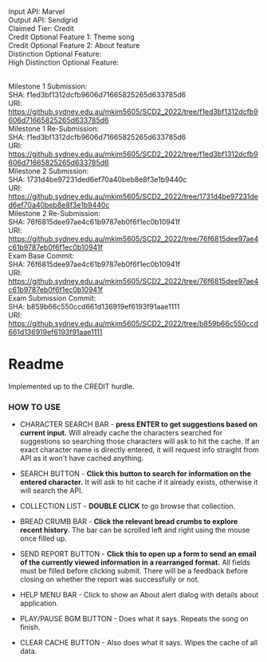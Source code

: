 Input API: Marvel
<br />Output API: Sendgrid
<br />Claimed Tier: Credit
<br />Credit Optional Feature 1: Theme song
<br />Credit Optional Feature 2: About feature
<br />Distinction Optional Feature:
<br />High Distinction Optional Feature:

<br />Milestone 1 Submission:
    <br />SHA: f1ed3bf1312dcfb9606d71665825265d633785d6
    <br />URI: https://github.sydney.edu.au/mkim5605/SCD2_2022/tree/f1ed3bf1312dcfb9606d71665825265d633785d6
<br />Milestone 1 Re-Submission:
    <br />SHA: f1ed3bf1312dcfb9606d71665825265d633785d6
    <br />URI: https://github.sydney.edu.au/mkim5605/SCD2_2022/tree/f1ed3bf1312dcfb9606d71665825265d633785d6
<br />Milestone 2 Submission:
    <br />SHA: 1731d4be97231ded6ef70a40beb8e8f3e1b9440c
    <br />URI: https://github.sydney.edu.au/mkim5605/SCD2_2022/tree/1731d4be97231ded6ef70a40beb8e8f3e1b9440c
<br />Milestone 2 Re-Submission:
    <br />SHA: 76f6815dee97ae4c61b9787eb0f6f1ec0b10941f
    <br />URI: https://github.sydney.edu.au/mkim5605/SCD2_2022/tree/76f6815dee97ae4c61b9787eb0f6f1ec0b10941f
<br />Exam Base Commit:
    <br />SHA: 76f6815dee97ae4c61b9787eb0f6f1ec0b10941f
    <br />URI: https://github.sydney.edu.au/mkim5605/SCD2_2022/tree/76f6815dee97ae4c61b9787eb0f6f1ec0b10941f
<br />Exam Submission Commit:
    <br />SHA: b859b66c550ccd661d136919ef6193f91aae1111
    <br />URI: https://github.sydney.edu.au/mkim5605/SCD2_2022/tree/b859b66c550ccd661d136919ef6193f91aae1111

# Readme

Implemented up to the CREDIT hurdle.

### HOW TO USE

- CHARACTER SEARCH BAR - **press ENTER to get suggestions based on current input.** Will already cache the characters searched for suggestions so searching those characters will ask to hit the cache. If an exact character name is directly entered, it will request info straight from API as it won't have cached anything.

- SEARCH BUTTON -  **Click this button to search for information on the entered character.** It will ask to hit cache if it already exists, otherwise it will search the API.

- COLLECTION LIST - **DOUBLE CLICK** to go browse that collection.

- BREAD CRUMB BAR - **Click the relevant bread crumbs to explore recent history**. The bar can be scrolled left and right using the mouse once filled up.

- SEND REPORT BUTTON - **Click this to open up a form to send an email of the currently viewed information in a rearranged format.** All fields must be filled before clicking submit. There will be a feedback before closing on whether the report was successfully or not.

- HELP MENU BAR - Click to show an About alert dialog with details about application.

- PLAY/PAUSE BGM BUTTON - Does what it says. Repeats the song on finish.

- CLEAR CACHE BUTTON -  Also does what it says. Wipes the cache of all data.